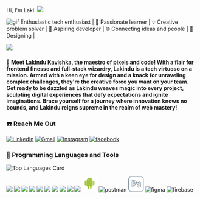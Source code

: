 <p>
  <text style="margin-top:-320px;"> Hi, I'm Laki. </text> <img src="https://raw.githubusercontent.com/MartinHeinz/MartinHeinz/master/wave.gif" width="25px">
</p>

<img src="https://media2.giphy.com/media/yMk7HITGXCioXKmTlt/source.gif" alt="gif" width="60" height="60" /> Enthusiastic tech enthusiast | 🌟 Passionate learner | 💡 Creative problem solver | 🚀 Aspiring developer | 🌐 Connecting ideas and people | 🎨 Designing | 
 
![](https://komarev.com/ghpvc/?username=lakindulk&color=dc143c)

#### 🌟 Meet Lakindu Kavishka, the maestro of pixels and code! With a flair for frontend finesse and full-stack wizardry, Lakindu is a tech virtuoso on a mission. Armed with a keen eye for design and a knack for unraveling complex challenges, they're the creative force you want on your team. Get ready to be dazzled as Lakindu weaves magic into every project, sculpting digital experiences that defy expectations and ignite imaginations. Brace yourself for a journey where innovation knows no bounds, and Lakindu reigns supreme in the realm of web mastery!

### ☎️ Reach Me Out 
[![LinkedIn](https://img.icons8.com/color/48/000000/linkedin.png)](https://www.linkedin.com/in/lakindu-kavishka-8a1356217) [![Gmail](https://img.icons8.com/color/48/000000/gmail.png)](mailto:lakindulk9@gmail.com) [![Instagram](https://img.icons8.com/fluent/48/000000/instagram-new.png)](https://www.instagram.com/lakindukavishka?igsh=MWlqaXcxZWc5czlpeg%3D%3D&utm_source=qr)  [![facebook](https://img.icons8.com/color/48/000000/facebook.png)](https://m.facebook.com/lakindu.kavishka?mibextid=LQQJ4d)


### 🚀 Programming Languages and Tools
![Top Languages Card](https://github-readme-stats.vercel.app/api/top-langs/?username=lakindulk&layout=compact)

<img src="https://img.icons8.com/color/48/000000/html-5--v1.png"/> <img src="https://img.icons8.com/color/48/000000/css3.png"/> 
<img src="https://img.icons8.com/color/48/000000/javascript--v2.png"/> 
<img src="https://img.icons8.com/officexs/50/000000/react.png"/> 
<img src="https://img.icons8.com/color/48/000000/nodejs.png"/> 
<img src="https://img.icons8.com/offices/40/000000/php-logo.png"/> 
<img src="https://img.icons8.com/color/48/000000/mysql-logo.png"/> 
<img src="https://img.icons8.com/color/48/000000/mongodb.png"/> 
<img src="https://img.icons8.com/color/48/000000/java-coffee-cup-logo.png"/> 
<img src="https://img.icons8.com/color/48/000000/python.png"/> 
<img src="https://raw.githubusercontent.com/devicons/devicon/master/icons/android/android-original-wordmark.svg" alt="android" width="40" height="40"/> 
<img src="https://www.vectorlogo.zone/logos/getpostman/getpostman-icon.svg" alt="postman" width="40" height="40"/>
<img src="https://raw.githubusercontent.com/devicons/devicon/master/icons/photoshop/photoshop-line.svg" alt="photoshop" width="40" height="40"/>
<img src="https://www.vectorlogo.zone/logos/figma/figma-icon.svg" alt="figma" width="40" height="40"/>
 <img src="[https://www.vectorlogo.zone/logos/firebase/firebase-icon.svg](https://res.cloudinary.com/iplus/image/upload/v1746856564/vpmqtwrlrxweuq1xx2iz.png)" alt="firebase" width="40" height="40"/>
 
